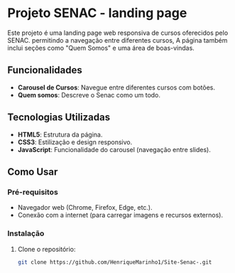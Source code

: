 # Projeto SENAC - landing page

Este projeto é uma landing page web responsiva de cursos oferecidos pelo SENAC. permitindo a navegação entre diferentes cursos, A página também inclui seções como "Quem Somos" e uma área de boas-vindas.

## Funcionalidades

- **Carousel de Cursos**: Navegue entre diferentes cursos com botões.
- **Quem somos**: Descreve o Senac como um todo.

## Tecnologias Utilizadas

- **HTML5**: Estrutura da página.
- **CSS3**: Estilização e design responsivo.
- **JavaScript**: Funcionalidade do carousel (navegação entre slides).

## Como Usar

### Pré-requisitos

- Navegador web (Chrome, Firefox, Edge, etc.).
- Conexão com a internet (para carregar imagens e recursos externos).

### Instalação

1. Clone o repositório:
   ```bash
   git clone https://github.com/HenriqueMarinho1/Site-Senac-.git
